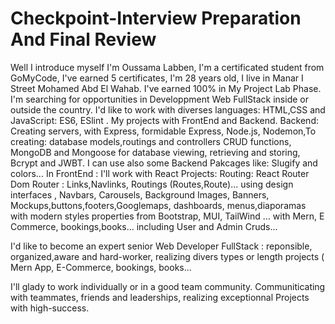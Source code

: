 # Checkpoint-Interview Preparation And Final Review

Well I introduce myself I'm Oussama Labben, I'm a certificated student from GoMyCode, I've earned 5 certificates, I'm 28 years old, I live in Manar I Street Mohamed Abd El Wahab. I've earned 100% in My Project Lab Phase. I'm searching for opportunities in Developpment Web FullStack inside or outside the country. I'd like to work with diverses languages: HTML,CSS and JavaScript: ES6, ESlint . My projects with FrontEnd and Backend. Backend: Creating servers, with Express, formidable Express, Node.js, Nodemon,To creating: database models,routings and controllers CRUD functions, MongoDB and Mongoose for database viewing, retrieving and storing, Bcrypt and JWBT. I can use also some Backend Pakcages like: Slugify and colors...
In FrontEnd : I'll work with React Projects: Routing: React Router Dom Router : Links,Navlinks, Routings (Routes,Route)...
using design interfaces , Navbars, Carousels, Background Images, Banners, Mockups,buttons,footers,Googlemaps, dashboards, menus,diaporamas with modern styles properties from Bootstrap, MUI, TailWind ... with Mern, E Commerce, bookings,books... including User and Admin Cruds...

I'd like to become an expert senior Web Developer FullStack : reponsible, organized,aware and hard-worker, realizing divers types or length projects ( Mern App, E-Commerce, bookings, books...

I'll glady to work individually or in a good team community. Communiticating with teammates, friends and leaderships, realizing exceptionnal Projects with high-success.
